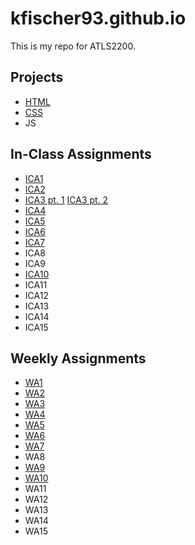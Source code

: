 # kfischer93.github.io

This is my repo for ATLS2200.

## Projects

- <a href="https://kfischer93.github.io/quarter-term/page5.html">HTML</a>
- <a href="https://kfischer93.github.io/css-midterm/cssMid.html">CSS</a>
- JS

## In-Class Assignments

- <a href="https://github.com/kfischer93/kfischer93.github.io/blob/main/Fischer_Katie_inclassactivity1.pdf">ICA1</a> 
- <a href="https://github.com/kfischer93/kfischer93.github.io/blob/main/Copy%20of%20ICA2%20--%20Exploring%20Directory%20Structures%20(Week%202).pdf">ICA2</a> 
- <a href="https://kfischer93.github.io/ica/ica3a-fischer.html"> ICA3 pt. 1</a> <a href="https://kfischer93.github.io/ica/ica3-part2/ica3-part2.html"> ICA3 pt. 2</a> 
- <a href="https://kfischer93.github.io/ica/ica4.html"> ICA4</a>
- <a href="https://kfischer93.github.io/ica/ica5.html"> ICA5</a>
- <a href="https://kfischer93.github.io/ica/ica6-part1.html"> ICA6</a>
- <a href="https://kfischer93.github.io/ica/ica7.html"> ICA7</a>
- ICA8
- ICA9
- <a href="https://kfischer93.github.io/ica/ica10.html">ICA10</a>
- ICA11
- ICA12
- ICA13
- ICA14
- ICA15

## Weekly Assignments

- <a href="https://kfischer93.github.io/wa/wa1.html">WA1</a> 
- <a href="https://kfischer93.github.io/wa/wa2.html">WA2</a>
- <a href="https://kfischer93.github.io/wa/wa3.html">WA3</a>
- <a href="https://kfischer93.github.io/wa/wa4.html">WA4</a>
- <a href="https://kfischer93.github.io/wa/WA5.html">WA5</a>
- <a href="https://kfischer93.github.io/wa/wa6.html">WA6</a>
- <a href="https://kfischer93.github.io/wa/wa7.html">WA7</a>
- WA8
- <a href="https://kfischer93.github.io/wa/wa9.html">WA9</a>
- <a href="https://kfischer93.github.io/wa/wa10/wa10.html">WA10</a>
- WA11
- WA12
- WA13
- WA14
- WA15
